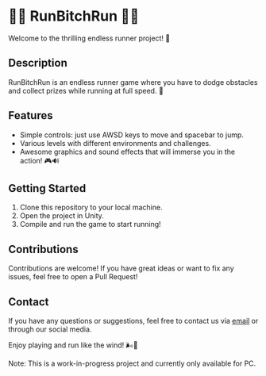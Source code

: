 # 🏃‍♂️ RunBitchRun 🏃‍♀️

Welcome to the thrilling endless runner project! 🎉

## Description
RunBitchRun is an endless runner game where you have to dodge obstacles and collect prizes while running at full speed. 🏅

## Features
- Simple controls: just use AWSD keys to move and spacebar to jump.
- Various levels with different environments and challenges.
- Awesome graphics and sound effects that will immerse you in the action! 🎮🔊

## Getting Started
1. Clone this repository to your local machine.
2. Open the project in Unity.
3. Compile and run the game to start running!

## Contributions
Contributions are welcome! If you have great ideas or want to fix any issues, feel free to open a Pull Request!

## Contact
If you have any questions or suggestions, feel free to contact us via [email](mailto:contact@runbitchrun.com) or through our social media.

Enjoy playing and run like the wind! 🌬️💨

Note: This is a work-in-progress project and currently only available for PC.
